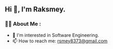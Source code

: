 ## Hi 👋, I'm Raksmey.
### :technologist: About Me :
- :seedling: I'm interested in Software Engineering.
- :mailbox: How to reach me: rsmey8373@gmail.com


<!--
**s-raksmey/s-raksmey** is a ✨ _special_ ✨ repository because its `README.md` (this file) appears on your GitHub profile.

Here are some ideas to get you started:

- 🔭 I’m currently working on ...
- 🌱 I’m currently learning ...
- 👯 I’m looking to collaborate on ...
- 🤔 I’m looking for help with ...
- 💬 Ask me about ...
- 📫 How to reach me: ...
- 😄 Pronouns: ...
- ⚡ Fun fact: ...
-->
